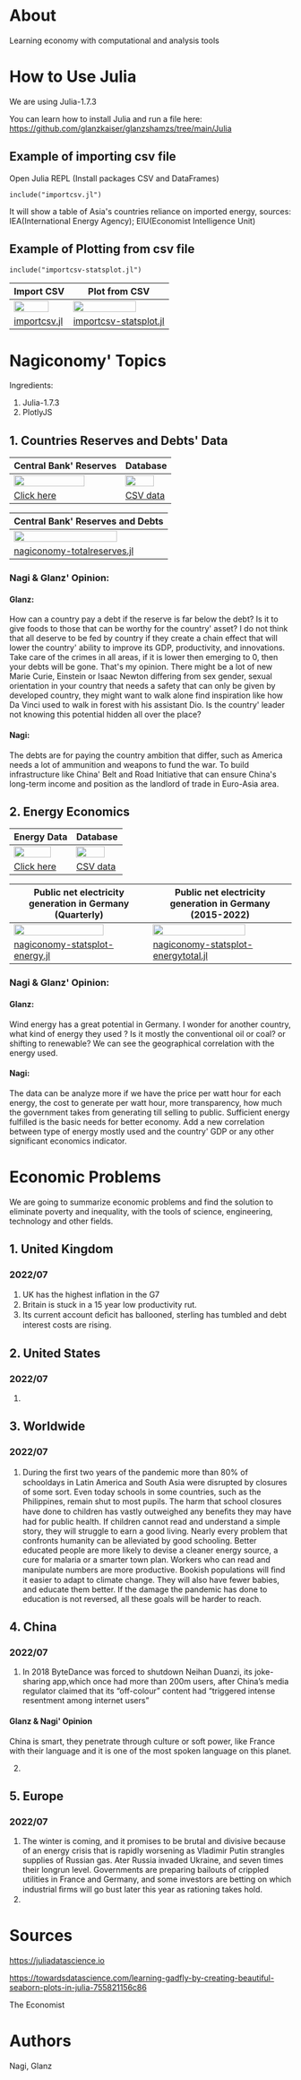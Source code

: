 # About
Learning economy with computational and analysis tools 

# How to Use Julia
We are using Julia-1.7.3

You can learn how to install Julia and run a file here:
https://github.com/glanzkaiser/glanzshamzs/tree/main/Julia

## Example of importing csv file
Open Julia REPL (Install packages CSV and DataFrames)

```
include("importcsv.jl")
```
It will show a table of Asia's countries reliance on imported energy, sources: IEA(International Energy Agency); EIU(Economist Intelligence Unit)

## Example of Plotting from csv file

```
include("importcsv-statsplot.jl")
```

| Import CSV | Plot from CSV | 
| ------------- | ------------- | 
| <img src="https://github.com/glanzkaiser/glanzshamzs/blob/main/Julia/images/nagiconomy-julia1.png" width="83%"> | <img src="https://github.com/glanzkaiser/glanzshamzs/blob/main/Julia/images/nagiconomy-julia2.png" width="83%"> | 
| <a href="https://github.com/glanzkaiser/glanzshamzs/blob/main/Nagiconomy/Julia/importcsv.jl">importcsv.jl</a> | <a href="https://github.com/glanzkaiser/glanzshamzs/blob/main/Nagiconomy/Julia/importcsv-statsplot.jl">importcsv-statsplot.jl</a> | 


# Nagiconomy' Topics
Ingredients:
1. Julia-1.7.3
2. PlotlyJS

## 1. Countries Reserves and Debts' Data

| Central Bank' Reserves | Database | 
| ------------- | ------------- | 
| <img src="https://github.com/glanzkaiser/glanzshamzs/blob/main/Julia/images/nagiconomy-julia3.png" width="83%"> | <img src="https://github.com/glanzkaiser/glanzshamzs/blob/main/Julia/images/nagiconomy-julia4.png" width="83%"> | 
| <a href="https://data.worldbank.org/indicator/FI.RES.TOTL.CD">Click here</a> | <a href="https://github.com/glanzkaiser/glanzshamzs/blob/main/Nagiconomy/Julia/totalreserveswithgold_db.csv">CSV data</a> | 

| Central Bank' Reserves and Debts |
| ------------- | 
| <img src="https://github.com/glanzkaiser/glanzshamzs/blob/main/Julia/images/nagiconomy-julia6.png" width="83%"> | 
| <a href="https://github.com/glanzkaiser/glanzshamzs/blob/main/Nagiconomy/Julia/nagiconomy-totalreserves.jl">nagiconomy-totalreserves.jl</a> | 

### Nagi & Glanz' Opinion:

#### Glanz: 
How can a country pay a debt if the reserve is far below the debt? Is it to give foods to those that can be worthy for the country' asset? I do not think that all deserve to be fed by country if they create a chain effect that will lower the country' ability to improve its GDP, productivity, and innovations. Take care of the crimes in all areas, if it is lower then emerging to 0, then your debts will be gone. That's my opinion. There might be a lot of new Marie Curie, Einstein or Isaac Newton differing from sex gender, sexual orientation in your country that needs a safety that can only be given by developed country, they might want to walk alone find inspiration like how Da Vinci used to walk in forest with his assistant Dio. Is the country' leader not knowing this potential hidden all over the place?

#### Nagi: 
The debts are for paying the country ambition that differ, such as America needs a lot of ammunition and weapons to fund the war. To build infrastructure like China' Belt and Road Initiative that can ensure China's long-term income and position as the landlord of trade in Euro-Asia area.

## 2. Energy Economics

| Energy Data | Database | 
| ------------- | ------------- | 
| <img src="https://github.com/glanzkaiser/glanzshamzs/blob/main/Julia/images/nagiconomy-julia7-1.png" width="83%"> | <img src="https://github.com/glanzkaiser/glanzshamzs/blob/main/Julia/images/nagiconomy-julia7-2.png" width="83%"> | 
| <a href="https://energy-charts.info/charts/energy/chart.htm?l=en&c=DE&chartColumnSorting=default&interval=month&year=-1">Click here</a> | <a href="https://github.com/glanzkaiser/glanzshamzs/blob/main/Nagiconomy/Julia/csv/energy-charts_Public_net_electricity_generation_in_Germany_in_March_Excel.csv">CSV data</a> | 

| Public net electricity generation in Germany (Quarterly) | Public net electricity generation in Germany (2015-2022) | 
| ------------- | ------------- | 
| <img src="https://github.com/glanzkaiser/glanzshamzs/blob/main/Julia/images/nagiconomy-julia7.png" width="83%"> | <img src="https://github.com/glanzkaiser/glanzshamzs/blob/main/Julia/images/nagiconomy-julia7-3.png" width="83%"> | 
| <a href="https://github.com/glanzkaiser/glanzshamzs/blob/main/Nagiconomy/Julia/nagiconomy-statsplot-energy.jl">nagiconomy-statsplot-energy.jl</a> |  <a href="https://github.com/glanzkaiser/glanzshamzs/blob/main/Nagiconomy/Julia/nagiconomy-statsplot-energytotal.jl">nagiconomy-statsplot-energytotal.jl</a> |

### Nagi & Glanz' Opinion:
#### Glanz: 
Wind energy has a great potential in Germany. I wonder for another country, what kind of energy they used ? Is it mostly the conventional oil or coal? or shifting to renewable? We can see the geographical correlation with the energy used. 

#### Nagi: 
The data can be analyze more if we have the price per watt hour for each energy, the cost to generate per watt hour, more transparency, how much the government takes from generating till selling to public. Sufficient energy fulfilled is the basic needs for better economy. Add a new correlation between type of energy mostly used and the country' GDP or any other significant economics indicator.

# Economic Problems
We are going to summarize economic problems and find the solution to eliminate poverty and inequality, with the tools of science, engineering, technology and other fields.

## 1. United Kingdom
### 2022/07
1. UK has the highest inﬂation in the G7
2. Britain is stuck in a 15 year low productivity rut. 
3. Its current account deﬁcit has ballooned, sterling has tumbled and debt interest costs are rising. 

## 2. United States
### 2022/07
1. 

## 3. Worldwide
### 2022/07
1. During the ﬁrst two years of the pandemic more than 80% of schooldays in Latin America and South Asia were disrupted by closures of some sort. Even today schools in some countries, such as the Philippines, remain shut to most pupils. The harm that school closures have done to children has vastly outweighed any beneﬁts they may have had for public health.  If children cannot read and understand a simple story, they will struggle to earn a good living. Nearly every problem that confronts humanity can be alleviated by good schooling. Better educated people are more likely to devise a cleaner energy source, a cure for malaria or a smarter town plan. Workers who can read and manipulate numbers are more productive. Bookish populations will ﬁnd it easier to adapt to climate change. They will also have fewer babies, and educate them better. If the damage the pandemic has done to education is not reversed, all these goals will be harder to reach.

## 4. China
### 2022/07
1. In 2018 ByteDance was forced to shutdown Neihan Duanzi, its joke-sharing app,which once had more than 200m users, after China’s media regulator claimed that its “off-colour” content had “triggered intense resentment among internet users”
#### Glanz & Nagi' Opinion
China is smart, they penetrate through culture or soft power, like France with their language and it is one of the most spoken language on this planet.

2. 

## 5. Europe
### 2022/07
1. The winter is coming, and it promises to be brutal and divisive because of an energy crisis that is rapidly worsening as Vladimir Putin strangles supplies of Russian gas. Ater Russia invaded Ukraine, and seven times their longrun level. Governments are preparing bailouts of crippled utilities in France and Germany, and some investors are betting on which industrial ﬁrms will go bust later this year as rationing takes hold. 
2. 

# Sources
https://juliadatascience.io

https://towardsdatascience.com/learning-gadfly-by-creating-beautiful-seaborn-plots-in-julia-755821156c86

The Economist

# Authors
Nagi, Glanz
